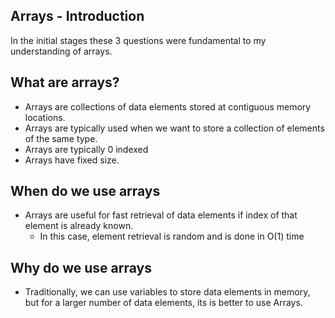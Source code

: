 ## Arrays - Introduction

In the initial stages these 3 questions were fundamental to my understanding of arrays.

## What are arrays?
- Arrays are collections of data elements stored at contiguous memory locations.
- Arrays are typically used when we want to store a collection of elements of the same type.
- Arrays are typically 0 indexed 
- Arrays have fixed size.

## When do we use arrays
- Arrays are useful for fast retrieval of data elements if index of that element is already known.
    - In this case, element retrieval is random and is done in O(1) time

## Why do we use arrays
- Traditionally, we can use variables to store data elements in memory, but for a larger number of data elements, its is better to use Arrays.
